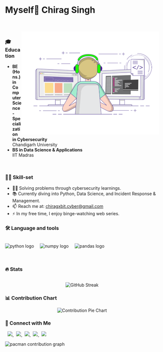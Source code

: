 <h1>Myself👋 Chirag Singh</h1>
<br /><br />
<img
  align="right"
  alt="GIF"
  src="https://raw.githubusercontent.com/devSouvik/devSouvik/master/gif3.gif"
  width="450"
/>

<h3>🎓 Education</h3>

<ul>
  <li><strong>BE (Hons.) in Computer Science - Specialization in Cybersecurity</strong><br />
  Chandigarh University</li>

  <li><strong>BS in Data Science & Applications</strong><br />
  IIT Madras</li>
</ul>

<br />

<h3>👨‍💻 Skill-set</h3>

<ul>
  <li>🧑‍💻 Solving problems through cybersecurity learnings.</li>
  <li>📚 Currently diving into Python, Data Science, and Incident Response & Management.</li>
  <li>📫 Reach me at: <a href="mailto:chiragxbit.cyber@gmail.com">chiragxbit.cyber@gmail.com</a></li>
  <li>⚡ In my free time, I enjoy binge-watching web series.</li>
</ul>

<h3>🛠 Language and tools</h3><br />
<div align="left">
  <img
    src="https://cdn.jsdelivr.net/gh/devicons/devicon/icons/python/python-original.svg"
    height="40"
    alt="python logo"
  />
  <img width="12" />
  <img
    src="https://cdn.jsdelivr.net/gh/devicons/devicon/icons/numpy/numpy-original.svg"
    height="40"
    alt="numpy logo"
  />
  <img width="12" />
  <img
    src="https://cdn.jsdelivr.net/gh/devicons/devicon/icons/pandas/pandas-original.svg"
    height="40"
    alt="pandas logo"
  />
  <img width="12" />
</div>
<br /><br />

<h3>🔥 Stats</h3>
<br />

<div align="center">
  <img
    src="https://github-readme-streak-stats.herokuapp.com?user=geekx-chirag&theme=dark&hide_border=true&v=1"
    alt="GitHub Streak"
  />
</div>

<h3>📊 Contribution Chart</h3>

<div align="center">
  <img 
    src="https://quickchart.io/chart?c=%7B%22type%22%3A%22pie%22%2C%22data%22%3A%7B%22labels%22%3A%5B%22Code%20Contributions%22%2C%22Issues%22%2C%22Pull%20Requests%22%2C%22Commits%22%5D%2C%22datasets%22%3A%5B%7B%22data%22%3A%5B45%2C25%2C15%2C15%5D%2C%22backgroundColor%22%3A%5B%22%23FF6384%22%2C%22%23FFCD56%22%2C%22%234BC0C0%22%2C%22%2363FF84%22%5D%7D%5D%7D%2C%22options%22%3A%7B%22plugins%22%3A%7B%22legend%22%3A%7B%22position%22%3A%22right%22%7D%2C%22title%22%3A%7B%22display%22%3Atrue%2C%22text%22%3A%22GitHub%20Contribution%20Breakdown%22%7D%7D%7D%7D" 
    alt="Contribution Pie Chart" 
    width="400"
  />
</div>

<h3>🔗 Connect with Me</h3>

<p align="left">
  &nbsp;
  <a href="mailto:chiragxbit.cyber@gmail.com" target="_blank" rel="noopener noreferrer">
    <img src="https://img.icons8.com/?size=100&id=P7UIlhbpWzZm&format=png&color=000000" width="50" />
  </a>
  &nbsp;
  <a href="https://www.linkedin.com/in/chirag-xbit" target="_blank" rel="noopener noreferrer">
    <img src="https://img.icons8.com/?size=100&id=xuvGCOXi8Wyg&format=png&color=000000" width="50" />
  </a>
  &nbsp;
  <a href="https://www.instagram.com/_chiragyrr" target="_blank" rel="noopener noreferrer">
    <img src="https://img.icons8.com/?size=100&id=Xy10Jcu1L2Su&format=png&color=000000" width="50" />
  </a>
  &nbsp;
  <a href="https://x.com/chiragxbit" target="_blank" rel="noopener noreferrer">
    <img src="https://img.icons8.com/?size=100&id=13963&format=png&color=000000" width="50" />
  </a>
  &nbsp;
  <a href="https://medium.com/@chiragxbit.cyber" target="_blank" rel="noopener noreferrer">
    <img src="https://img.icons8.com/?size=100&id=sqYv6jHqkMo4&format=png&color=000000" width="50" />
  </a>
</p>

<picture>
  <source
    media="(prefers-color-scheme: dark)"
    srcset="
      https://raw.githubusercontent.com/geekx-chirag/geekx-chirag/output/pacman-contribution-graph-dark.svg
    "
  />
  <source
    media="(prefers-color-scheme: light)"
    srcset="
      https://raw.githubusercontent.com/geekx-chirag/geekx-chirag/output/pacman-contribution-graph.svg
    "
  />
  <img
    alt="pacman contribution graph"
    src="https://raw.githubusercontent.com/geekx-chirag/geekx-chirag/output/pacman-contribution-graph.svg"
  />
</picture>
